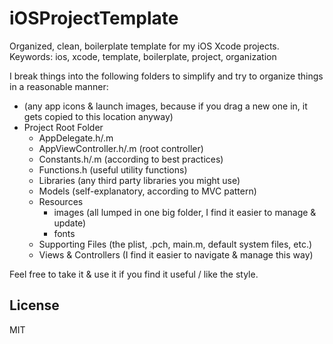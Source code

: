 iOSProjectTemplate
==================

Organized, clean, boilerplate template for my iOS Xcode projects.
Keywords: ios, xcode, template, boilerplate, project, organization

I break things into the following folders to simplify and try to organize things
in a reasonable manner:

  * (any app icons & launch images, because if you drag a new one in, it gets
	  copied to this location anyway)
  * Project Root Folder
    * AppDelegate.h/.m
    * AppViewController.h/.m (root controller)
    * Constants.h/.m (according to best practices)
    * Functions.h (useful utility functions)
    * Libraries (any third party libraries you might use)
    * Models (self-explanatory, according to MVC pattern)
    * Resources
      * images (all lumped in one big folder, I find it easier to manage & update)
      * fonts
    * Supporting Files (the plist, .pch, main.m, default system files, etc.)
    * Views & Controllers (I find it easier to navigate & manage this way)

Feel free to take it & use it if you find it useful / like the style.

License
-------
MIT

